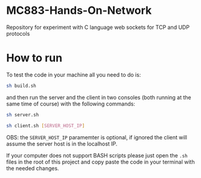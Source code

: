 # MC883-Hands-On-Network
Repository for experiment with C language web sockets for TCP and UDP protocols

# How to run
To test the code in your machine all you need to do is:
```BASH
sh build.sh
```
and then run the server and the client in two consoles (both running at the same time of course) with the following commands:
```BASH
sh server.sh
```
```BASH
sh client.sh [SERVER_HOST_IP]
```
OBS: the `SERVER_HOST_IP` paramemter is optional, if ignored the client will assume the server host is in the localhost IP.

If your computer does not support BASH scripts please just open the `.sh` files in the root of this project and copy paste the code in your terminal with the needed changes.
